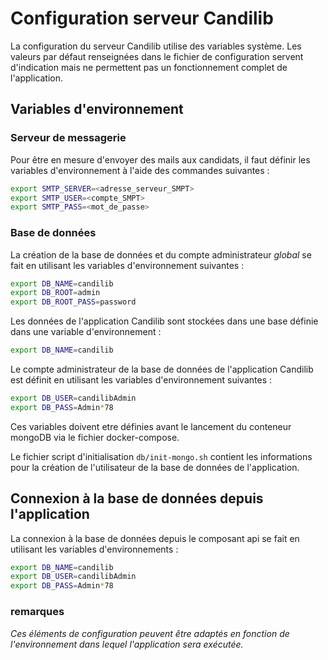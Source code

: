 # Configuration serveur Candilib
La configuration du serveur Candilib utilise des variables système. Les valeurs par défaut renseignées dans le fichier de configuration servent d'indication mais ne permettent pas un fonctionnement complet de l'application.

## Variables d'environnement
### Serveur de messagerie
Pour être en mesure d'envoyer des mails aux candidats, il faut définir les variables d'environnement  à l'aide des commandes suivantes :

 ```bash
 export SMTP_SERVER=<adresse_serveur_SMPT>
 export SMTP_USER=<compte_SMPT>
 export SMTP_PASS=<mot_de_passe>
 ```

 ### Base de données
 La création de la base de données et du compte administrateur _global_ se fait en utilisant les variables d'environnement suivantes :

 ```bash
 export DB_NAME=candilib
 export DB_ROOT=admin
 export DB_ROOT_PASS=password
 ```
 Les données de l'application Candilib sont stockées dans une base définie dans une variable d'environnement :
 
 ```bash
 export DB_NAME=candilib
 ```

Le compte administrateur de la base de données de l'application Candilib est définit en utilisant les variables d'environnement suivantes :

 ```bash
 export DB_USER=candilibAdmin
 export DB_PASS=Admin*78
 ```

Ces variables doivent etre définies avant le lancement du conteneur mongoDB via le fichier docker-compose.

Le fichier script d'initialisation `db/init-mongo.sh` contient les informations pour la création de l'utilisateur de la base de données de l'application.

 ## Connexion à la base de données depuis l'application
 La connexion à la base de données depuis le composant api se fait en utilisant les variables d'environnements :
 
 ```bash
 export DB_NAME=candilib
 export DB_USER=candilibAdmin
 export DB_PASS=Admin*78
 ```
### remarques
*Ces éléments de configuration peuvent être adaptés en fonction de l'environnement dans lequel l'application sera exécutée.*
